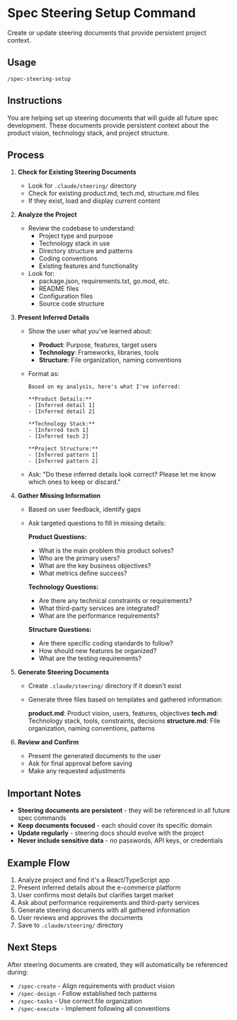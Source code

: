 # Spec Steering Setup Command

Create or update steering documents that provide persistent project context.

## Usage

```
/spec-steering-setup
```

## Instructions

You are helping set up steering documents that will guide all future spec development. These documents provide persistent context about the product vision, technology stack, and project structure.

## Process

1. **Check for Existing Steering Documents**
   - Look for `.claude/steering/` directory
   - Check for existing product.md, tech.md, structure.md files
   - If they exist, load and display current content

2. **Analyze the Project**
   - Review the codebase to understand:
     - Project type and purpose
     - Technology stack in use
     - Directory structure and patterns
     - Coding conventions
     - Existing features and functionality
   - Look for:
     - package.json, requirements.txt, go.mod, etc.
     - README files
     - Configuration files
     - Source code structure

3. **Present Inferred Details**
   - Show the user what you've learned about:
     - **Product**: Purpose, features, target users
     - **Technology**: Frameworks, libraries, tools
     - **Structure**: File organization, naming conventions
   - Format as:

     ```
     Based on my analysis, here's what I've inferred:

     **Product Details:**
     - [Inferred detail 1]
     - [Inferred detail 2]

     **Technology Stack:**
     - [Inferred tech 1]
     - [Inferred tech 2]

     **Project Structure:**
     - [Inferred pattern 1]
     - [Inferred pattern 2]
     ```

   - Ask: "Do these inferred details look correct? Please let me know which ones to keep or discard."

4. **Gather Missing Information**
   - Based on user feedback, identify gaps
   - Ask targeted questions to fill in missing details:

     **Product Questions:**
     - What is the main problem this product solves?
     - Who are the primary users?
     - What are the key business objectives?
     - What metrics define success?

     **Technology Questions:**
     - Are there any technical constraints or requirements?
     - What third-party services are integrated?
     - What are the performance requirements?

     **Structure Questions:**
     - Are there specific coding standards to follow?
     - How should new features be organized?
     - What are the testing requirements?

5. **Generate Steering Documents**
   - Create `.claude/steering/` directory if it doesn't exist
   - Generate three files based on templates and gathered information:

     **product.md**: Product vision, users, features, objectives
     **tech.md**: Technology stack, tools, constraints, decisions
     **structure.md**: File organization, naming conventions, patterns

6. **Review and Confirm**
   - Present the generated documents to the user
   - Ask for final approval before saving
   - Make any requested adjustments

## Important Notes

- **Steering documents are persistent** - they will be referenced in all future spec commands
- **Keep documents focused** - each should cover its specific domain
- **Update regularly** - steering docs should evolve with the project
- **Never include sensitive data** - no passwords, API keys, or credentials

## Example Flow

1. Analyze project and find it's a React/TypeScript app
2. Present inferred details about the e-commerce platform
3. User confirms most details but clarifies target market
4. Ask about performance requirements and third-party services
5. Generate steering documents with all gathered information
6. User reviews and approves the documents
7. Save to `.claude/steering/` directory

## Next Steps

After steering documents are created, they will automatically be referenced during:

- `/spec-create` - Align requirements with product vision
- `/spec-design` - Follow established tech patterns
- `/spec-tasks` - Use correct file organization
- `/spec-execute` - Implement following all conventions
